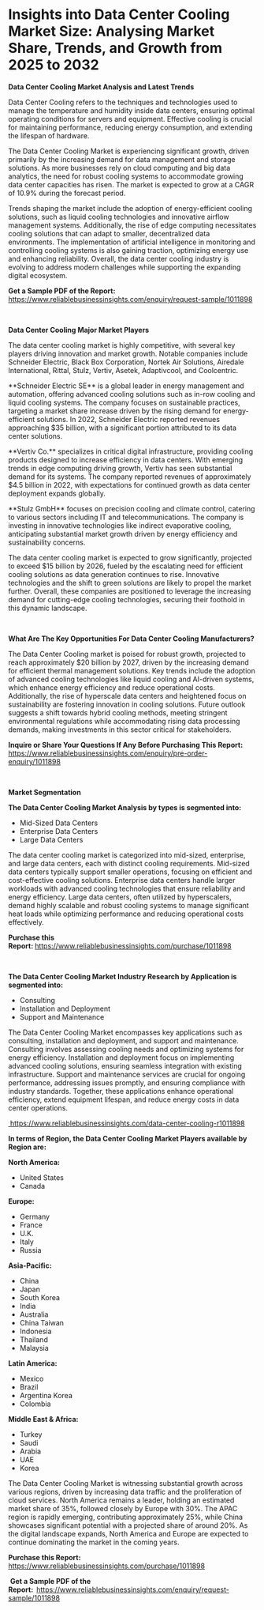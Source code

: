 <p><h1>Insights into Data Center Cooling Market Size: Analysing Market Share, Trends, and Growth from 2025 to 2032</h1></p><p><strong>Data Center Cooling Market Analysis and Latest Trends</strong></p>
<p><p>Data Center Cooling refers to the techniques and technologies used to manage the temperature and humidity inside data centers, ensuring optimal operating conditions for servers and equipment. Effective cooling is crucial for maintaining performance, reducing energy consumption, and extending the lifespan of hardware. </p><p>The Data Center Cooling Market is experiencing significant growth, driven primarily by the increasing demand for data management and storage solutions. As more businesses rely on cloud computing and big data analytics, the need for robust cooling systems to accommodate growing data center capacities has risen. The market is expected to grow at a CAGR of 10.9% during the forecast period. </p><p>Trends shaping the market include the adoption of energy-efficient cooling solutions, such as liquid cooling technologies and innovative airflow management systems. Additionally, the rise of edge computing necessitates cooling solutions that can adapt to smaller, decentralized data environments. The implementation of artificial intelligence in monitoring and controlling cooling systems is also gaining traction, optimizing energy use and enhancing reliability. Overall, the data center cooling industry is evolving to address modern challenges while supporting the expanding digital ecosystem.</p></p>
<p><strong>Get a Sample PDF of the Report:&nbsp;</strong> <a href="https://www.reliablebusinessinsights.com/enquiry/request-sample/1011898?utm_campaign=3683&utm_medium=2&utm_source=Github&utm_content=ia&utm_term=17042025&utm_id=data-center-cooling">https://www.reliablebusinessinsights.com/enquiry/request-sample/1011898</a></p>
<p>&nbsp;</p>
<p><strong>Data Center Cooling Major Market Players</strong></p>
<p><p>The data center cooling market is highly competitive, with several key players driving innovation and market growth. Notable companies include Schneider Electric, Black Box Corporation, Nortek Air Solutions, Airedale International, Rittal, Stulz, Vertiv, Asetek, Adaptivcool, and Coolcentric.</p><p>**Schneider Electric SE** is a global leader in energy management and automation, offering advanced cooling solutions such as in-row cooling and liquid cooling systems. The company focuses on sustainable practices, targeting a market share increase driven by the rising demand for energy-efficient solutions. In 2022, Schneider Electric reported revenues approaching $35 billion, with a significant portion attributed to its data center solutions.</p><p>**Vertiv Co.** specializes in critical digital infrastructure, providing cooling products designed to increase efficiency in data centers. With emerging trends in edge computing driving growth, Vertiv has seen substantial demand for its systems. The company reported revenues of approximately $4.5 billion in 2022, with expectations for continued growth as data center deployment expands globally.</p><p>**Stulz GmbH** focuses on precision cooling and climate control, catering to various sectors including IT and telecommunications. The company is investing in innovative technologies like indirect evaporative cooling, anticipating substantial market growth driven by energy efficiency and sustainability concerns. </p><p>The data center cooling market is expected to grow significantly, projected to exceed $15 billion by 2026, fueled by the escalating need for efficient cooling solutions as data generation continues to rise. Innovative technologies and the shift to green solutions are likely to propel the market further. Overall, these companies are positioned to leverage the increasing demand for cutting-edge cooling technologies, securing their foothold in this dynamic landscape.</p></p>
<p>&nbsp;</p>
<p><strong>What Are The Key Opportunities For Data Center Cooling Manufacturers?</strong></p>
<p><p>The Data Center Cooling market is poised for robust growth, projected to reach approximately $20 billion by 2027, driven by the increasing demand for efficient thermal management solutions. Key trends include the adoption of advanced cooling technologies like liquid cooling and AI-driven systems, which enhance energy efficiency and reduce operational costs. Additionally, the rise of hyperscale data centers and heightened focus on sustainability are fostering innovation in cooling solutions. Future outlook suggests a shift towards hybrid cooling methods, meeting stringent environmental regulations while accommodating rising data processing demands, making investments in this sector critical for stakeholders.</p></p>
<p><strong>Inquire or Share Your Questions If Any Before Purchasing This Report:</strong> <a href="https://www.reliablebusinessinsights.com/enquiry/pre-order-enquiry/1011898?utm_campaign=3683&utm_medium=2&utm_source=Github&utm_content=ia&utm_term=17042025&utm_id=data-center-cooling">https://www.reliablebusinessinsights.com/enquiry/pre-order-enquiry/1011898</a></p>
<p>&nbsp;</p>
<p><strong>Market Segmentation</strong></p>
<p><strong>The Data Center Cooling Market Analysis by types is segmented into:</strong></p>
<p><ul><li>Mid-Sized Data Centers</li><li>Enterprise Data Centers</li><li>Large Data Centers</li></ul></p>
<p><p>The data center cooling market is categorized into mid-sized, enterprise, and large data centers, each with distinct cooling requirements. Mid-sized data centers typically support smaller operations, focusing on efficient and cost-effective cooling solutions. Enterprise data centers handle larger workloads with advanced cooling technologies that ensure reliability and energy efficiency. Large data centers, often utilized by hyperscalers, demand highly scalable and robust cooling systems to manage significant heat loads while optimizing performance and reducing operational costs effectively.</p></p>
<p><strong>Purchase this Report:&nbsp;</strong><a href="https://www.reliablebusinessinsights.com/purchase/1011898?utm_campaign=3683&utm_medium=2&utm_source=Github&utm_content=ia&utm_term=17042025&utm_id=data-center-cooling">https://www.reliablebusinessinsights.com/purchase/1011898</a></p>
<p>&nbsp;</p>
<p><strong>The Data Center Cooling Market Industry Research by Application is segmented into:</strong></p>
<p><ul><li>Consulting</li><li>Installation and Deployment</li><li>Support and Maintenance</li></ul></p>
<p><p>The Data Center Cooling Market encompasses key applications such as consulting, installation and deployment, and support and maintenance. Consulting involves assessing cooling needs and optimizing systems for energy efficiency. Installation and deployment focus on implementing advanced cooling solutions, ensuring seamless integration with existing infrastructure. Support and maintenance services are crucial for ongoing performance, addressing issues promptly, and ensuring compliance with industry standards. Together, these applications enhance operational efficiency, extend equipment lifespan, and reduce energy costs in data center operations.</p></p>
<p><a href="https://www.reliablebusinessinsights.com/data-center-cooling-r1011898?utm_campaign=3683&utm_medium=2&utm_source=Github&utm_content=ia&utm_term=17042025&utm_id=data-center-cooling">&nbsp;https://www.reliablebusinessinsights.com/data-center-cooling-r1011898</a></p>
<p><strong>In terms of Region, the Data Center Cooling Market Players available by Region are:</strong></p>
<p>
    <p> <strong> North America: </strong>
        <ul>
            <li>United States</li>
            <li>Canada</li>
        </ul>
        </p> 
    <p> <strong> Europe: </strong>
        <ul>
            <li>Germany</li>
            <li>France</li>
            <li>U.K.</li>
            <li>Italy</li>
            <li>Russia</li>
        </ul>
        </p> 
    <p> <strong> Asia-Pacific: </strong>
        <ul>
            <li>China</li>
            <li>Japan</li>
            <li>South Korea</li>
            <li>India</li>
            <li>Australia</li>
            <li>China Taiwan</li>
            <li>Indonesia</li>
            <li>Thailand</li>
            <li>Malaysia</li>
        </ul>
        </p> 
    <p> <strong> Latin America: </strong>
        <ul>
            <li>Mexico</li>
            <li>Brazil</li>
            <li>Argentina Korea</li>
            <li>Colombia</li>
        </ul>
        </p> 
    <p> <strong> Middle East & Africa: </strong>
        <ul>
            <li>Turkey</li>
            <li>Saudi</li>
            <li>Arabia</li>
            <li>UAE</li>
            <li>Korea</li>
        </ul>
    </p>
    </p>
<p><p>The Data Center Cooling Market is witnessing substantial growth across various regions, driven by increasing data traffic and the proliferation of cloud services. North America remains a leader, holding an estimated market share of 35%, followed closely by Europe with 30%. The APAC region is rapidly emerging, contributing approximately 25%, while China showcases significant potential with a projected share of around 20%. As the digital landscape expands, North America and Europe are expected to continue dominating the market in the coming years.</p></p>
<p><strong>Purchase this Report: </strong><a href="https://www.reliablebusinessinsights.com/purchase/1011898?utm_campaign=3683&utm_medium=2&utm_source=Github&utm_content=ia&utm_term=17042025&utm_id=data-center-cooling">https://www.reliablebusinessinsights.com/purchase/1011898</a></p>
<p>&nbsp;<strong>Get a Sample PDF of the Report:&nbsp;&nbsp;</strong><a href="https://www.reliablebusinessinsights.com/enquiry/request-sample/1011898?utm_campaign=3683&utm_medium=2&utm_source=Github&utm_content=ia&utm_term=17042025&utm_id=data-center-cooling">https://www.reliablebusinessinsights.com/enquiry/request-sample/1011898</a></p>
<p><strong></strong></p>
<p><p></p><p></p><p></p></p>